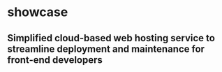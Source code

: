 # showcase
## Simplified cloud-based web hosting service to streamline deployment and maintenance for front-end developers
